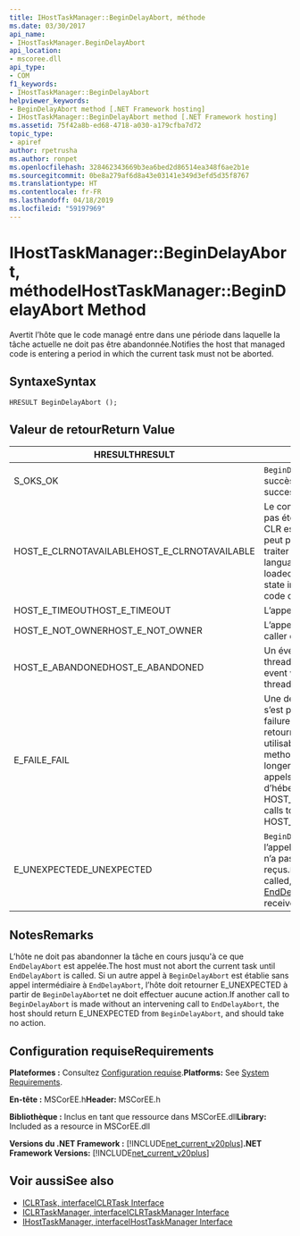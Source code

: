 ```yaml
---
title: IHostTaskManager::BeginDelayAbort, méthode
ms.date: 03/30/2017
api_name:
- IHostTaskManager.BeginDelayAbort
api_location:
- mscoree.dll
api_type:
- COM
f1_keywords:
- IHostTaskManager::BeginDelayAbort
helpviewer_keywords:
- BeginDelayAbort method [.NET Framework hosting]
- IHostTaskManager::BeginDelayAbort method [.NET Framework hosting]
ms.assetid: 75f42a8b-ed68-4718-a030-a179cfba7d72
topic_type:
- apiref
author: rpetrusha
ms.author: ronpet
ms.openlocfilehash: 328462343669b3ea6bed2d86514ea348f6ae2b1e
ms.sourcegitcommit: 0be8a279af6d8a43e03141e349d3efd5d35f8767
ms.translationtype: HT
ms.contentlocale: fr-FR
ms.lasthandoff: 04/18/2019
ms.locfileid: "59197969"
---
```

# <a name="ihosttaskmanagerbegindelayabort-method"></a><span data-ttu-id="aac50-102">IHostTaskManager::BeginDelayAbort, méthode</span><span class="sxs-lookup"><span data-stu-id="aac50-102">IHostTaskManager::BeginDelayAbort Method</span></span>
<span data-ttu-id="aac50-103">Avertit l’hôte que le code managé entre dans une période dans laquelle la tâche actuelle ne doit pas être abandonnée.</span><span class="sxs-lookup"><span data-stu-id="aac50-103">Notifies the host that managed code is entering a period in which the current task must not be aborted.</span></span>  
  
## <a name="syntax"></a><span data-ttu-id="aac50-104">Syntaxe</span><span class="sxs-lookup"><span data-stu-id="aac50-104">Syntax</span></span>  
  
```  
HRESULT BeginDelayAbort ();  
```  
  
## <a name="return-value"></a><span data-ttu-id="aac50-105">Valeur de retour</span><span class="sxs-lookup"><span data-stu-id="aac50-105">Return Value</span></span>  
  
|<span data-ttu-id="aac50-106">HRESULT</span><span class="sxs-lookup"><span data-stu-id="aac50-106">HRESULT</span></span>|<span data-ttu-id="aac50-107">Description</span><span class="sxs-lookup"><span data-stu-id="aac50-107">Description</span></span>|  
|-------------|-----------------|  
|<span data-ttu-id="aac50-108">S_OK</span><span class="sxs-lookup"><span data-stu-id="aac50-108">S_OK</span></span>|<span data-ttu-id="aac50-109">`BeginDelayAbort` retourné avec succès.</span><span class="sxs-lookup"><span data-stu-id="aac50-109">`BeginDelayAbort` returned successfully.</span></span>|  
|<span data-ttu-id="aac50-110">HOST_E_CLRNOTAVAILABLE</span><span class="sxs-lookup"><span data-stu-id="aac50-110">HOST_E_CLRNOTAVAILABLE</span></span>|<span data-ttu-id="aac50-111">Le common language runtime (CLR) n’a pas été chargé dans un processus ou le CLR est dans un état dans lequel il ne peut pas exécuter le code managé ou traiter l’appel avec succès.</span><span class="sxs-lookup"><span data-stu-id="aac50-111">The common language runtime (CLR) has not been loaded into a process, or the CLR is in a state in which it cannot run managed code or process the call successfully.</span></span>|  
|<span data-ttu-id="aac50-112">HOST_E_TIMEOUT</span><span class="sxs-lookup"><span data-stu-id="aac50-112">HOST_E_TIMEOUT</span></span>|<span data-ttu-id="aac50-113">L’appel a expiré.</span><span class="sxs-lookup"><span data-stu-id="aac50-113">The call timed out.</span></span>|  
|<span data-ttu-id="aac50-114">HOST_E_NOT_OWNER</span><span class="sxs-lookup"><span data-stu-id="aac50-114">HOST_E_NOT_OWNER</span></span>|<span data-ttu-id="aac50-115">L’appelant ne possède pas le verrou.</span><span class="sxs-lookup"><span data-stu-id="aac50-115">The caller does not own the lock.</span></span>|  
|<span data-ttu-id="aac50-116">HOST_E_ABANDONED</span><span class="sxs-lookup"><span data-stu-id="aac50-116">HOST_E_ABANDONED</span></span>|<span data-ttu-id="aac50-117">Un événement a été annulé alors qu’un thread bloqué ou Fibre l’attendait.</span><span class="sxs-lookup"><span data-stu-id="aac50-117">An event was canceled while a blocked thread or fiber was waiting on it.</span></span>|  
|<span data-ttu-id="aac50-118">E_FAIL</span><span class="sxs-lookup"><span data-stu-id="aac50-118">E_FAIL</span></span>|<span data-ttu-id="aac50-119">Une défaillance catastrophique inconnue s’est produite.</span><span class="sxs-lookup"><span data-stu-id="aac50-119">An unknown catastrophic failure occurred.</span></span> <span data-ttu-id="aac50-120">Lorsqu’une méthode retourne E_FAIL, le CLR n’est plus utilisable au sein du processus.</span><span class="sxs-lookup"><span data-stu-id="aac50-120">When a method returns E_FAIL, the CLR is no longer usable within the process.</span></span> <span data-ttu-id="aac50-121">Les appels suivants aux méthodes d’hébergement retournent HOST_E_CLRNOTAVAILABLE.</span><span class="sxs-lookup"><span data-stu-id="aac50-121">Subsequent calls to hosting methods return HOST_E_CLRNOTAVAILABLE.</span></span>|  
|<span data-ttu-id="aac50-122">E_UNEXPECTED</span><span class="sxs-lookup"><span data-stu-id="aac50-122">E_UNEXPECTED</span></span>|<span data-ttu-id="aac50-123">`BeginDelayAbort` a déjà été appelée, mais l’appel correspondant à [EndDelayAbort](../../../../docs/framework/unmanaged-api/hosting/ihosttaskmanager-enddelayabort-method.md) n’a pas encore été reçus.</span><span class="sxs-lookup"><span data-stu-id="aac50-123">`BeginDelayAbort` has already been called, but the corresponding call to [EndDelayAbort](../../../../docs/framework/unmanaged-api/hosting/ihosttaskmanager-enddelayabort-method.md) has not yet been received.</span></span>|  
  
## <a name="remarks"></a><span data-ttu-id="aac50-124">Notes</span><span class="sxs-lookup"><span data-stu-id="aac50-124">Remarks</span></span>  
 <span data-ttu-id="aac50-125">L’hôte ne doit pas abandonner la tâche en cours jusqu'à ce que `EndDelayAbort` est appelée.</span><span class="sxs-lookup"><span data-stu-id="aac50-125">The host must not abort the current task until `EndDelayAbort` is called.</span></span> <span data-ttu-id="aac50-126">Si un autre appel à `BeginDelayAbort` est établie sans appel intermédiaire à `EndDelayAbort`, l’hôte doit retourner E_UNEXPECTED à partir de `BeginDelayAbort`et ne doit effectuer aucune action.</span><span class="sxs-lookup"><span data-stu-id="aac50-126">If another call to `BeginDelayAbort` is made without an intervening call to `EndDelayAbort`, the host should return E_UNEXPECTED from `BeginDelayAbort`, and should take no action.</span></span>  
  
## <a name="requirements"></a><span data-ttu-id="aac50-127">Configuration requise</span><span class="sxs-lookup"><span data-stu-id="aac50-127">Requirements</span></span>  
 <span data-ttu-id="aac50-128">**Plateformes :** Consultez [Configuration requise](../../../../docs/framework/get-started/system-requirements.md).</span><span class="sxs-lookup"><span data-stu-id="aac50-128">**Platforms:** See [System Requirements](../../../../docs/framework/get-started/system-requirements.md).</span></span>  
  
 <span data-ttu-id="aac50-129">**En-tête :** MSCorEE.h</span><span class="sxs-lookup"><span data-stu-id="aac50-129">**Header:** MSCorEE.h</span></span>  
  
 <span data-ttu-id="aac50-130">**Bibliothèque :** Inclus en tant que ressource dans MSCorEE.dll</span><span class="sxs-lookup"><span data-stu-id="aac50-130">**Library:** Included as a resource in MSCorEE.dll</span></span>  
  
 <span data-ttu-id="aac50-131">**Versions du .NET Framework :** [!INCLUDE[net_current_v20plus](../../../../includes/net-current-v20plus-md.md)]</span><span class="sxs-lookup"><span data-stu-id="aac50-131">**.NET Framework Versions:** [!INCLUDE[net_current_v20plus](../../../../includes/net-current-v20plus-md.md)]</span></span>  
  
## <a name="see-also"></a><span data-ttu-id="aac50-132">Voir aussi</span><span class="sxs-lookup"><span data-stu-id="aac50-132">See also</span></span>

- [<span data-ttu-id="aac50-133">ICLRTask, interface</span><span class="sxs-lookup"><span data-stu-id="aac50-133">ICLRTask Interface</span></span>](../../../../docs/framework/unmanaged-api/hosting/iclrtask-interface.md)
- [<span data-ttu-id="aac50-134">ICLRTaskManager, interface</span><span class="sxs-lookup"><span data-stu-id="aac50-134">ICLRTaskManager Interface</span></span>](../../../../docs/framework/unmanaged-api/hosting/iclrtaskmanager-interface.md)
- [<span data-ttu-id="aac50-135">IHostTaskManager, interface</span><span class="sxs-lookup"><span data-stu-id="aac50-135">IHostTaskManager Interface</span></span>](../../../../docs/framework/unmanaged-api/hosting/ihosttaskmanager-interface.md)

